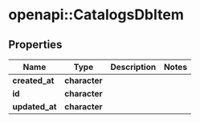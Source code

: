 # openapi::CatalogsDbItem


## Properties
Name | Type | Description | Notes
------------ | ------------- | ------------- | -------------
**created_at** | **character** |  | 
**id** | **character** |  | 
**updated_at** | **character** |  | 


